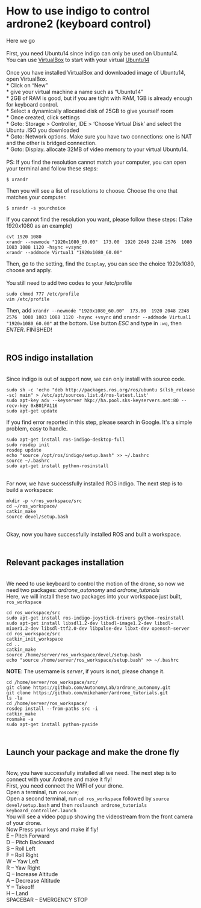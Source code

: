 How to use indigo to control ardrone2 (keyboard control)
=====================================
Here we go
<br>
<br> First, you need Ubuntu14 since indigo can only be used on Ubuntu14. 
<br> You can use [VirtualBox](https://www.virtualbox.org/wiki/Downloads) to start with your virtual [Ubuntu14](http://old-releases.ubuntu.com/releases/14.04.0/)
<br> 
<br> Once you have installed VirtualBox and downloaded image of Ubuntu14, open VirtualBox.
<br>  * Click on “New”
<br>  * give your virtual machine a name such as “Ubuntu14”
<br>  * 2GB of RAM is good, but if you are tight with RAM, 1GB is already enough for keyboard control.
<br>  * Select a dynamically allocated disk of 25GB to give yourself room
<br>  * Once created, click settings
<br>  * Goto: Storage > Controller, IDE > ‘Choose Virtual Disk’ and select the Ubuntu .ISO you downloaded
<br>  * Goto: Network options.   Make sure you have two connections: one is NAT and the other is bridged connection.
<br>  * Goto: Display. allocate 32MB of video memory to your virtual Ubuntu14.
<br>
<br> PS: If you find the resolution cannot match  your computer, you can open your terminal and follow these steps:
```
$ xrandr
```
Then you will see a list of resolutions to choose. Choose the one that matches your computer.
```
$ xrandr -s yourchoice
```
 If you cannot find the resolution you want, please follow these steps: (Take 1920x1080 as an example)
```
cvt 1920 1080
xrandr --newmode "1920x1080_60.00"  173.00  1920 2048 2248 2576  1080 1083 1088 1120 -hsync +vsync
xrandr --addmode Virtual1 "1920x1080_60.00"
```
Then, go to the setting, find the `Display`, you can see the choice 1920x1080, choose and apply.
<br>
<br> You still need to add two codes
 to your /etc/profile
```
sudo chmod 777 /etc/profile
vim /etc/profile
```
 Then, add `xrandr --newmode "1920x1080_60.00"  173.00  1920 2048 2248 2576  1080 1083 1088 1120 -hsync +vsync` and `xrandr --addmode Virtual1 "1920x1080_60.00"`
at the bottom. Use button _ESC_ and type in `:wq`, then _ENTER_.        FINISHED!
<br>

<br> ROS indigo installation
------------------------------
<br> Since indigo is out of support now, we can only install with source code.
```
sudo sh -c 'echo "deb http://packages.ros.org/ros/ubuntu $(lsb_release -sc) main" > /etc/apt/sources.list.d/ros-latest.list'
sudo apt-key adv --keyserver hkp://ha.pool.sks-keyservers.net:80 --recv-key 0xB01FA116
sudo apt-get update
```
If you find error reported in this step, please search in Google. It's a simple problem, easy to handle.
```
sudo apt-get install ros-indigo-desktop-full
sudo rosdep init
rosdep update
echo "source /opt/ros/indigo/setup.bash" >> ~/.bashrc
source ~/.bashrc
sudo apt-get install python-rosinstall
```
<br> For now, we have successfully installed ROS indigo. The next step is to build a workspace:
```
mkdir -p ~/ros_workspace/src
cd ~/ros_workspace/
catkin_make
source devel/setup.bash
```

<br> Okay, now you have successfully installed ROS and built a workspace.
<br>

<br> Relevant packages installation
-------------------------------------
<br> We need to use keyboard to control the motion of the drone, so now we need two packages: _ardrone_autonomy_ and _ardrone_tutorials_
<br> Here, we will install these two packages into your workspace just built, `ros_workspace`
```
cd ros_workspace/src
sudo apt-get install ros-indigo-joystick-drivers python-rosinstall
sudo apt-get install libsdl1.2-dev libsdl-image1.2-dev libsdl-mixer1.2-dev libsdl-ttf2.0-dev libpulse-dev libxt-dev openssh-server
cd ros_workspace/src
catkin_init_workspace
cd ..
catkin_make
source /home/server/ros_workspace/devel/setup.bash
echo "source /home/server/ros_workspace/setup.bash" >> ~/.bashrc
```
 **NOTE**: The username is _server_, if yours is not, please change it.
 ```
cd /home/server/ros_workspace/src/
git clone https://github.com/AutonomyLab/ardrone_autonomy.git
git clone https://github.com/mikehamer/ardrone_tutorials.git
ls -la
cd /home/server/ros_workspace/
rosdep install --from-paths src -i
catkin_make
rosmake -a
sudo apt-get install python-pyside
```


<br> Launch your package and make the drone fly
---------------------------------------------------
<br> Now, you have successfully installed all we need. The next step is to connect with your Ardrone and make it fly!
<br> First, you need connect the WIFI of your drone.
<br> Open a terminal, run `roscore`; <br>Open a second terminal, run `cd ros_workspace` followed by `source devel/setup.bash` and then 
`roslaunch ardrone_tutorials keyboard_controller.launch`
<br> You will see a video popup showing the videostream from the front camera of your drone.
<br> Now Press your keys and make if fly!
<br> 
E – Pitch Forward     <br>D – Pitch Backward            
S – Roll Left                                        <br>F – Roll Right
<br>
W – Yaw Left                                        <br> R – Yaw Right
<br>
Q – Increase Altitude                                <br>A – Decrease Altitude
<br>
Y – Takeoff                                         <br> H – Land
<br>
SPACEBAR – EMERGENCY STOP
<br>


